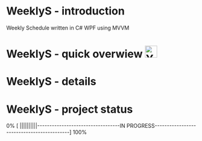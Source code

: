 # WeeklyS - introduction
Weekly Schedule written in C# WPF using MVVM

# WeeklyS - quick overwiew <a href="http://www.youtube.com/"><img src="https://upload.wikimedia.org/wikipedia/commons/thumb/0/09/YouTube_full-color_icon_%282017%29.svg/159px-YouTube_full-color_icon_%282017%29.svg.png" alt="Youtube icon, link to youtube video: WeeklyS - quick overview" width="32"></a>

# WeeklyS - details


# WeeklyS - project status
0% [ ||||||||||----------------------------------IN PROGRESS-------------------------------------------] 100%